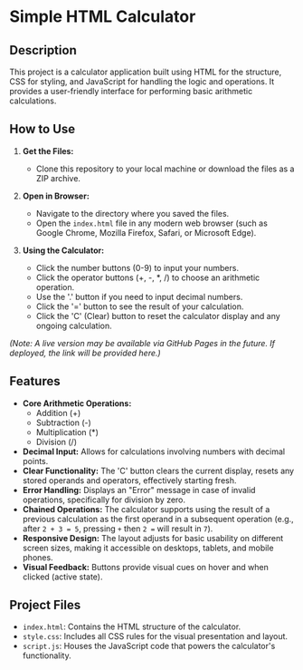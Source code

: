 # Simple HTML Calculator

## Description

This project is a calculator application built using HTML for the structure, CSS for styling, and JavaScript for handling the logic and operations. It provides a user-friendly interface for performing basic arithmetic calculations.

## How to Use

1.  **Get the Files:**
    *   Clone this repository to your local machine or download the files as a ZIP archive.

2.  **Open in Browser:**
    *   Navigate to the directory where you saved the files.
    *   Open the `index.html` file in any modern web browser (such as Google Chrome, Mozilla Firefox, Safari, or Microsoft Edge).

3.  **Using the Calculator:**
    *   Click the number buttons (0-9) to input your numbers.
    *   Click the operator buttons (+, -, \*, /) to choose an arithmetic operation.
    *   Use the '.' button if you need to input decimal numbers.
    *   Click the '=' button to see the result of your calculation.
    *   Click the 'C' (Clear) button to reset the calculator display and any ongoing calculation.

*(Note: A live version may be available via GitHub Pages in the future. If deployed, the link will be provided here.)*

## Features

*   **Core Arithmetic Operations:**
    *   Addition (+)
    *   Subtraction (-)
    *   Multiplication (*)
    *   Division (/)
*   **Decimal Input:** Allows for calculations involving numbers with decimal points.
*   **Clear Functionality:** The 'C' button clears the current display, resets any stored operands and operators, effectively starting fresh.
*   **Error Handling:** Displays an "Error" message in case of invalid operations, specifically for division by zero.
*   **Chained Operations:** The calculator supports using the result of a previous calculation as the first operand in a subsequent operation (e.g., after `2 + 3 = 5`, pressing `+` then `2 =` will result in `7`).
*   **Responsive Design:** The layout adjusts for basic usability on different screen sizes, making it accessible on desktops, tablets, and mobile phones.
*   **Visual Feedback:** Buttons provide visual cues on hover and when clicked (active state).

## Project Files

*   `index.html`: Contains the HTML structure of the calculator.
*   `style.css`: Includes all CSS rules for the visual presentation and layout.
*   `script.js`: Houses the JavaScript code that powers the calculator's functionality.
